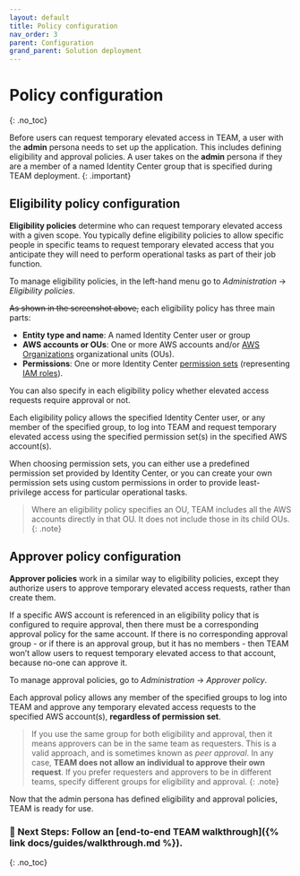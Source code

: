 ```yaml
---
layout: default
title: Policy configuration
nav_order: 3
parent: Configuration
grand_parent: Solution deployment
---
```

# Policy configuration
{: .no_toc}

Before users can request temporary elevated access in TEAM, a user with the **admin** persona needs to set up the application. This includes defining eligibility and approval policies. A user takes on the **admin** persona if they are a member of a named Identity Center group that is specified during TEAM deployment.
{: .important}

## Eligibility policy configuration

**Eligibility policies** determine who can request temporary elevated access with a given scope. You typically define eligibility policies to allow specific people in specific teams to request temporary elevated access that you anticipate they will need to perform operational tasks as part of their job function.

To manage eligibility policies, in the left-hand menu go to *Administration* -> *Eligibility policies*.

~~As shown in the screenshot above,~~ each eligibility policy has three main parts:

- **Entity type and name**: A named Identity Center user or group
- **AWS accounts or OUs**: One or more AWS accounts and/or [AWS Organizations](https://docs.aws.amazon.com/organizations/) organizational units (OUs).
- **Permissions**: One or more Identity Center [permission sets](https://docs.aws.amazon.com/singlesignon/latest/userguide/permissionsetsconcept.html) (representing [IAM roles](https://docs.aws.amazon.com/IAM/latest/UserGuide/id_roles.html)).

You can also specify in each eligibility policy whether elevated access requests require approval or not.

Each eligibility policy allows the specified Identity Center user, or any member of the specified group, to log into TEAM and request temporary elevated access using the specified permission set(s) in the specified AWS account(s).

When choosing permission sets, you can either use a predefined permission set provided by Identity Center, or you can create your own permission sets using custom permissions in order to provide least-privilege access for particular operational tasks.

> Where an eligibility policy specifies an OU, TEAM includes all the AWS accounts directly in that OU. It does not include those in its child OUs.
{: .note}

## Approver policy configuration

**Approver policies** work in a similar way to eligibility policies, except they authorize users to approve temporary elevated access requests, rather than create them.

If a specific AWS account is referenced in an eligibility policy that is configured to require approval, then there must be a corresponding approval policy for the same account. If there is no corresponding approval group - or if there is an approval group, but it has no members - then TEAM won’t allow users to request temporary elevated access to that account, because no-one can approve it.

To manage approval policies, go to *Administration* -> *Approver policy*.

Each approval policy allows any member of the specified groups to log into TEAM and approve any temporary elevated access requests to the specified AWS account(s), **regardless of permission set**.

> If you use the same group for both eligibility and approval, then it means approvers can be in the same team as requesters. This is a valid approach, and is sometimes known as *peer approval*. In any case, **TEAM does not allow an individual to approve their own request**. If you prefer requesters and approvers to be in different teams, specify different groups for eligibility and approval.
{: .note}


Now that the admin persona has defined eligibility and approval policies, TEAM is ready for use.

### 🚀 Next Steps: Follow an [end-to-end TEAM walkthrough]({% link docs/guides/walkthrough.md %}).
{: .no_toc}